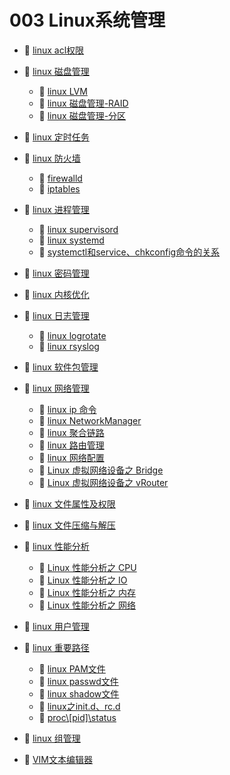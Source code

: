 # 003 Linux系统管理

* 📄 [linux acl权限](siyuan://blocks/20230610173747-b0whwmi)
* 📑 [linux 磁盘管理](siyuan://blocks/20230731184808-fp74xuk)

  * 📄 [linux LVM](siyuan://blocks/20230610173608-94mdetb)
  * 📄 [linux 磁盘管理-RAID](siyuan://blocks/20230610173538-pv1fv66)
  * 📄 [linux 磁盘管理-分区](siyuan://blocks/20230610173743-0ftosvt)
* 📄 [linux 定时任务](siyuan://blocks/20230610173646-bhdhhzl)
* 📑 [linux 防火墙](siyuan://blocks/20230803115608-fyehvsl)

  * 📄 [firewalld](siyuan://blocks/20230610173734-jic9gse)
  * 📄 [iptables](siyuan://blocks/20230610173617-7l5ftni)
* 📑 [linux 进程管理](siyuan://blocks/20230731184852-gpvm3o2)

  * 📄 [linux supervisord](siyuan://blocks/20230731184946-hlebj0x)
  * 📄 [linux systemd](siyuan://blocks/20230610173754-nolls1s)
  * 📄 [systemctl和service、chkconfig命令的关系](siyuan://blocks/20230921210702-rouru0w)
* 📄 [linux 密码管理](siyuan://blocks/20230610173758-wpafjoy)
* 📄 [linux 内核优化](siyuan://blocks/20230927141235-ndxotpj)
* 📑 [linux 日志管理](siyuan://blocks/20230610173716-mus5v8e)

  * 📄 [linux logrotate](siyuan://blocks/20230610173801-5bt2ht6)
  * 📄 [linux rsyslog](siyuan://blocks/20230803121402-0hdctz8)
* 📄 [linux 软件包管理](siyuan://blocks/20230610173615-gi4fzfk)
* 📑 [linux 网络管理](siyuan://blocks/20230610173746-xcrlvc0)

  * 📄 [linux ip 命令](siyuan://blocks/20230906152322-cg6qodq)
  * 📄 [linux NetworkManager](siyuan://blocks/20230803163647-p2txceg)
  * 📄 [linux 聚合链路](siyuan://blocks/20230610173719-r7o6gsh)
  * 📄 [linux 路由管理](siyuan://blocks/20230610173807-kqlwuyg)
  * 📄 [linux 网络配置](siyuan://blocks/20230803163800-ql9cifl)
  * 📄 [Linux 虚拟网络设备之 Bridge](siyuan://blocks/20230803173114-w9zlqes)
  * 📄 [Linux 虚拟网络设备之 vRouter](siyuan://blocks/20230906171717-rabex90)
* 📄 [linux 文件属性及权限](siyuan://blocks/20231017170058-vbdzo7g)
* 📄 [linux 文件压缩与解压](siyuan://blocks/20230610173737-lcd72hd)
* 📑 [linux 性能分析](siyuan://blocks/20230906175252-g3b9ufk)

  * 📄 [Linux 性能分析之 CPU](siyuan://blocks/20230906175411-mepqce3)
  * 📄 [Linux 性能分析之 IO](siyuan://blocks/20230906180047-dj0hsl8)
  * 📄 [Linux 性能分析之 内存](siyuan://blocks/20230906175719-hwa4fqs)
  * 📄 [Linux 性能分析之 网络](siyuan://blocks/20230906180245-9hnf2rz)
* 📄 [linux 用户管理](siyuan://blocks/20230610173640-3viwdgt)
* 📑 [linux 重要路径](siyuan://blocks/20230921212215-oetcqmb)

  * 📄 [linux PAM文件](siyuan://blocks/20230610173650-r61rup1)
  * 📄 [linux passwd文件](siyuan://blocks/20230907111129-6p3es4o)
  * 📄 [linux shadow文件](siyuan://blocks/20230610173728-xs4na7q)
  * 📄 [linux之init.d、rc.d](siyuan://blocks/20230921212252-nw2nbmd)
  * 📄 [proc\\[pid]\status](siyuan://blocks/20230927102400-vxtcxym)
* 📄 [linux 组管理](siyuan://blocks/20230610173750-w3kwdmm)
* 📄 [VIM文本编辑器](siyuan://blocks/20230610173703-o5bchuv)

‍
